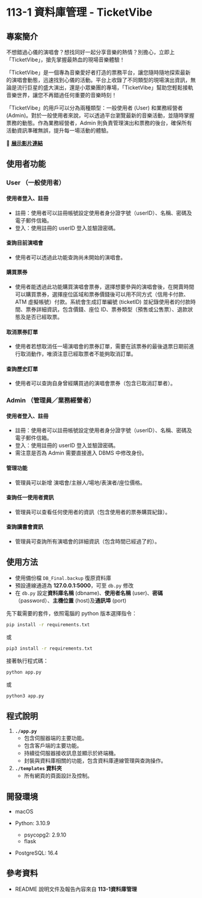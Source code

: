 # 113-1 資料庫管理 - TicketVibe

## 專案簡介

不想錯過心儀的演唱會？想找同好一起分享音樂的熱情？別擔心，立即上「TicketVibe」，搶先掌握最熱血的現場音樂體驗！

「TicketVibe」是一個專為音樂愛好者打造的票務平台，讓您隨時隨地探索最新的演唱會動態，迅速找到心儀的活動。平台上收錄了不同類型的現場演出資訊，無論是流行巨星的盛大演出，還是小眾樂團的專場，「TicketVibe」幫助您輕鬆接軌音樂世界，讓您不再錯過任何重要的音樂時刻！

「TicketVibe」的用戶可以分為兩種類型：一般使用者 (User) 和業務經營者 (Admin)。對於一般使用者來說，可以透過平台瀏覽最新的音樂活動，並隨時掌握票務的動態。作為業務經營者，Admin 則負責管理演出和票務的後台，確保所有活動資訊準確無誤，提升每一場活動的體驗。

:link: **[展示影片連結](https://google.com)**

## 使用者功能

### User （一般使用者）

#### 使用者登入、註冊

- 註冊：使用者可以註冊帳號設定使用者身分證字號（userID）、名稱、密碼及電子郵件信箱。
- 登入：使用註冊的 userID 登入並驗證密碼。

#### 查詢目前演唱會

- 使用者可以透過此功能查詢尚未開始的演唱會。

#### 購買票券

- 使用者能透過此功能購買演唱會票券，選擇想要參與的演唱會後，在開賣時間可以購買票券，選擇座位區域和票券價錢後可以用不同方式（信用卡付款、ATM 虛擬帳號）付款。系統會生成訂單編號 (ticketID) 並紀錄使用者的付款時間、票券詳細資訊，包含價錢、座位 ID、票券類型（預售或公售票）、退款狀態及是否已經取票。

#### 取消票券訂單

- 使用者若想取消任一場演唱會的票券訂單，需要在該票券的最後退票日期前進行取消動作，唯須注意已經取票者不能夠取消訂單。

#### 查詢歷史訂單

- 使用者可以查詢自身曾經購買過的演唱會票券（包含已取消訂單者）。

### Admin （管理員／業務經營者）

#### 使用者登入、註冊

- 註冊：使用者可以註冊帳號設定使用者身分證字號（userID）、名稱、密碼及電子郵件信箱。
- 登入：使用註冊的 userID 登入並驗證密碼。
- 需注意是否為 Admin 需要直接進入 DBMS 中修改身份。

#### 管理功能

- 管理員可以新增 演唱會/主辦人/場地/表演者/座位價格。

#### 查詢任一使用者資訊

- 管理員可以查看任何使用者的資訊（包含使用者的票券購買紀錄）。

#### 查詢讀書會資訊

- 管理員可查詢所有演唱會的詳細資訊（包含時間已經過了的）。

## 使用方法

- 使用備份檔 `DB_Final.backup` 復原資料庫
- 預設連線通道為 **127.0.0.1:5000**，可至 `db.py` 修改
- 在 `db.py` 設定**資料庫名稱** (dbname)、**使用者名稱** (user)、**密碼**（password）、**主機位置** (host)及**通訊埠** (port)

先下載需要的套件，依照電腦的 python 版本選擇指令：

```bash
pip install -r requirements.txt
```

或

```bash
pip3 install -r requirements.txt
```

接著執行程式碼：

```bash
python app.py
```

或

```bash
python3 app.py
```

## 程式說明

1. **`./app.py`**
   - 包含伺服器端的主要功能。
   - 包含客戶端的主要功能。
   - 持續從伺服器接收訊息並顯示於終端機。
   - 封裝與資料庫相關的功能，包含資料庫連線管理與查詢操作。
2. **`./templates` 資料夾**
   - 所有網頁的頁面設計及控制。

## 開發環境

- macOS

- Python: 3.10.9

  - psycopg2: 2.9.10
  - flask

- PostgreSQL: 16.4

## 參考資料

- README 說明文件及報告內容來自 **113-1資料庫管理**
